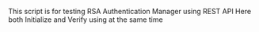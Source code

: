 This script is for testing RSA Authentication Manager using REST API
Here both Initialize and Verify using at the same time
